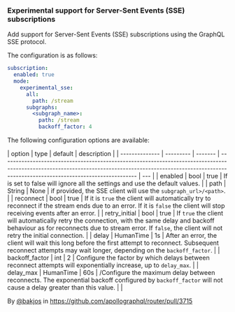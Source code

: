 ### Experimental support for Server-Sent Events (SSE) subscriptions

Add support for Server-Sent Events (SSE) subscriptions using the GraphQL SSE protocol.

The configuration is as follows:

```yaml
subscription:
  enabled: true
  mode:
    experimental_sse:
      all:
        path: /stream
      subgraphs:
        <subgraph_name>:
          path: /stream
          backoff_factor: 4
```

The following configuration options are available:

| option         | type      | default | description                                                                                                                                                                                                  |
| -------------- | --------- | ------- | ------------------------------------------------------------------------------------------------------------------------------------------------------------------------------------------------------------ | --- |
| enabled        | bool      | true    | If is set to false will ignore all the settings and use the default values.                                                                                                                                  |
| path           | String    | None    | if provided, the SSE client will use the `subgraph_url>/<path>`.                                                                                                                                             |
| reconnect      | bool      | true    | If it is `true` the client will automatically try to reconnect if the stream ends due to an error. If it is `false` the client will stop receiving events after an error.                                    |
| retry_initial  | bool      | true    | If `true` the client will automatically retry the connection, with the same delay and backoff behaviour as for reconnects due to stream error. If `false`, the client will not retry the initial connection. |
| delay          | HumanTime | 1s      | After an error, the client will wait this long before the first attempt to reconnect. Subsequent reconnect attempts may wait longer, depending on the `backoff_factor`.                                      |
| backoff_factor | int       | 2       | Configure the factor by which delays between reconnect attempts will exponentially increase, up to `delay_max`.                                                                                              |
| delay_max      | HumanTime | 60s     | /Configure the maximum delay between reconnects. The exponential backoff configured by `backoff_factor` will not cause a delay greater than this value.                                                      |     |

By [@bakjos](https://github.com/bakjos) in https://github.com/apollographql/router/pull/3715
